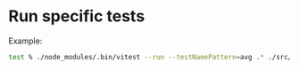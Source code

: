 # Run specific tests

Example:
```bash
test % ./node_modules/.bin/vitest --run --testNamePattern=avg .* ./src/suite.test.ts
```